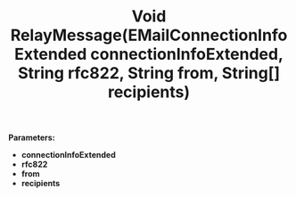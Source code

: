 ﻿---
uid: crmscript_ref_NSEMailAgent_RelayMessage
title: Void RelayMessage(EMailConnectionInfoExtended connectionInfoExtended, String rfc822, String from, String[] recipients)
intellisense: NSEMailAgent.RelayMessage
keywords: NSEMailAgent, RelayMessage
so.topic: reference
---



**Parameters:**
 - **connectionInfoExtended** 
 - **rfc822** 
 - **from** 
 - **recipients** 
